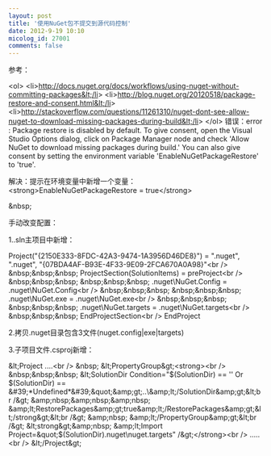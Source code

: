 ```yaml
---
layout: post
title: '使用NuGet包不提交到源代码控制'
date: 2012-9-19 10:10
micolog_id: 27001
comments: false
---
```

参考：

&lt;ol&gt;
&lt;li&gt;http://docs.nuget.org/docs/workflows/using-nuget-without-committing-packages&lt;/li&gt;
&lt;li&gt;http://blog.nuget.org/20120518/package-restore-and-consent.html&lt;/li&gt;
&lt;li&gt;http://stackoverflow.com/questions/11261310/nuget-dont-see-allow-nuget-to-download-missing-packages-during-build&lt;/li&gt;
&lt;/ol&gt;
错误：error : Package restore is disabled by default. To give consent, open the Visual Studio Options dialog, click on Package Manager node and check &#39;Allow NuGet to download missing packages during build.&#39; You can also give consent by setting the environment variable &#39;EnableNuGetPackageRestore&#39; to &#39;true&#39;.

解决：提示在环境变量中新增一个变量： &lt;strong&gt;EnableNuGetPackageRestore = true&lt;/strong&gt;

&amp;nbsp;

手动改变配置：

1..sln主项目中新增：

Project(&quot;{2150E333-8FDC-42A3-9474-1A3956D46DE8}&quot;) = &quot;.nuget&quot;, &quot;.nuget&quot;, &quot;{07BDA4AF-B93E-4F33-9E09-2FCA670A0A98}&quot;&lt;br /&gt; &amp;nbsp;&amp;nbsp;&amp;nbsp; ProjectSection(SolutionItems) = preProject&lt;br /&gt; &amp;nbsp;&amp;nbsp;&amp;nbsp; &amp;nbsp;&amp;nbsp;&amp;nbsp; .nuget\NuGet.Config = .nuget\NuGet.Config&lt;br /&gt; &amp;nbsp;&amp;nbsp;&amp;nbsp; &amp;nbsp;&amp;nbsp;&amp;nbsp; .nuget\NuGet.exe = .nuget\NuGet.exe&lt;br /&gt; &amp;nbsp;&amp;nbsp;&amp;nbsp; &amp;nbsp;&amp;nbsp;&amp;nbsp; .nuget\NuGet.targets = .nuget\NuGet.targets&lt;br /&gt; &amp;nbsp;&amp;nbsp;&amp;nbsp; EndProjectSection&lt;br /&gt; EndProject

2.拷贝.nuget目录包含3文件(nuget.config|exe|targets)

3.子项目文件.csproj新增：

&amp;lt;Project ....&lt;br /&gt; &amp;nbsp; &amp;lt;PropertyGroup&amp;gt;&lt;strong&gt;&lt;br /&gt; &amp;nbsp;&amp;nbsp;&amp;nbsp; &amp;lt;SolutionDir Condition=&quot;$(SolutionDir) == &#39;&#39; Or $(SolutionDir) == &#39;*Undefined*&#39;&quot;&amp;gt;..\&amp;lt;/SolutionDir&amp;gt;&lt;br /&gt; &amp;nbsp;&amp;nbsp;&amp;nbsp; &amp;lt;RestorePackages&amp;gt;true&amp;lt;/RestorePackages&amp;gt;&lt;/strong&gt;&lt;br /&gt; &amp;nbsp; &amp;lt;/PropertyGroup&amp;gt;&lt;br /&gt; &lt;strong&gt;&amp;nbsp; &amp;lt;Import Project=&quot;$(SolutionDir)\.nuget\nuget.targets&quot; /&amp;gt;&lt;/strong&gt;&lt;br /&gt; .....&lt;br /&gt; &amp;lt;/Project&amp;gt;
